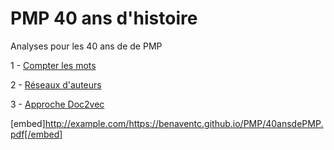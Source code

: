 # PMP 40 ans d'histoire


Analyses pour les 40 ans de de PMP

1 - [Compter les mots](https://benaventc.github.io/PMP/script2023_01.html)

2 - [Réseaux d'auteurs](https://benaventc.github.io/PMP/script2023_05_network.html)

3 - [Approche Doc2vec ](https://benaventc.github.io/PMP/script2023_02_w2c.html)

[embed]http://example.com/https://benaventc.github.io/PMP/40ansdePMP.pdf[/embed]